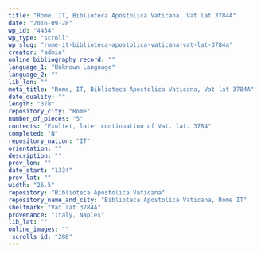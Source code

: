 ```yaml
---
title: "Rome, IT, Biblioteca Apostolica Vaticana, Vat lat 3784A"
date: "2016-09-28"
wp_id: "4454"
wp_type: "scroll"
wp_slug: "rome-it-biblioteca-apostolica-vaticana-vat-lat-3784a"
creator: "admin"
online_bibliography_record: ""
language_1: "Unknown Language"
language_2: ""
lib_lon: ""
meta_title: "Rome, IT, Biblioteca Apostolica Vaticana, Vat lat 3784A"
date_quality: ""
length: "378"
repository_city: "Rome"
number_of_pieces: "5"
contents: "Exultet, later continuation of Vat. lat. 3784"
completed: "N"
repository_nation: "IT"
orientation: ""
description: ""
prov_lon: ""
date_start: "1334"
prov_lat: ""
width: "26.5"
repository: "Biblioteca Apostolica Vaticana"
repository_name_and_city: "Biblioteca Apostolica Vaticana, Rome IT"
shelfmark: "Vat lat 3784A"
provenance: "Italy, Naples"
lib_lat: ""
online_images: ""
_scrolls_id: "288"
---
```



